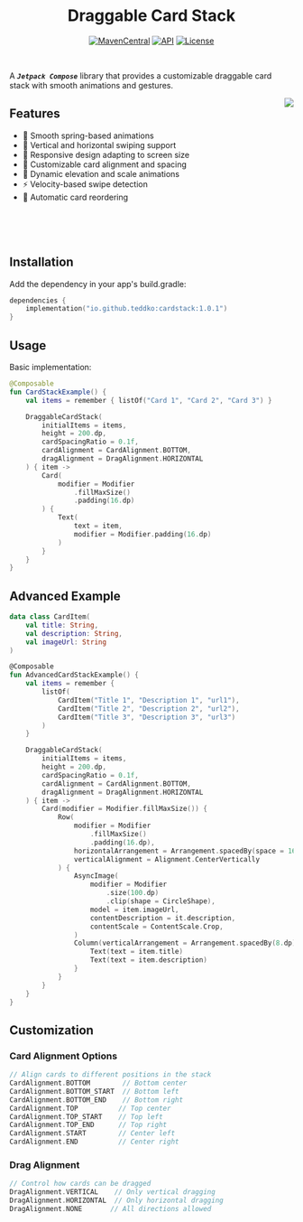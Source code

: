 <h1 align="center">Draggable Card Stack</h1>

<p align="center">
  <a href="https://search.maven.org/artifact/io.github.teddko/cardstack/1.0.0/aar"><img alt="MavenCentral" src="https://img.shields.io/maven-central/v/io.github.teddko/cardstack.svg"/></a>
  <a href="https://android-arsenal.com/api?level=23"><img alt="API" src="https://img.shields.io/badge/API-23%2B-brightgreen.svg"/></a>
  <a href="[https://search.maven.org/artifact/io.github.teddko/cardstack/1.0.0/aar](https://opensource.org/licenses/Apache-2.0)"><img alt="License" src="https://img.shields.io/badge/License-Apache%202.0-blue.svg"/></a>
</p> <br>

A ***`Jetpack Compose`*** library that provides a customizable draggable card stack with smooth
animations and gestures.

<img align="right" src="https://github.com/user-attachments/assets/a66a711e-28af-4d27-ab2b-a9b1681fb455" /> 

## Features

- 🎯 Smooth spring-based animations
- 🔄 Vertical and horizontal swiping support
- 📱 Responsive design adapting to screen size
- 🎨 Customizable card alignment and spacing
- 💫 Dynamic elevation and scale animations
- ⚡ Velocity-based swipe detection
- 🔄 Automatic card reordering

<br><br><br>

## Installation

Add the dependency in your app's build.gradle:

```kotlin
dependencies {
    implementation("io.github.teddko:cardstack:1.0.1")
}
```

## Usage

Basic implementation:

```kotlin
@Composable
fun CardStackExample() {
    val items = remember { listOf("Card 1", "Card 2", "Card 3") }

    DraggableCardStack(
        initialItems = items,
        height = 200.dp,
        cardSpacingRatio = 0.1f,
        cardAlignment = CardAlignment.BOTTOM,
        dragAlignment = DragAlignment.HORIZONTAL
    ) { item ->
        Card(
            modifier = Modifier
                .fillMaxSize()
                .padding(16.dp)
        ) {
            Text(
                text = item,
                modifier = Modifier.padding(16.dp)
            )
        }
    }
}
```

## Advanced Example

```kotlin
data class CardItem(
    val title: String,
    val description: String,
    val imageUrl: String
)

@Composable
fun AdvancedCardStackExample() {
    val items = remember {
        listOf(
            CardItem("Title 1", "Description 1", "url1"),
            CardItem("Title 2", "Description 2", "url2"),
            CardItem("Title 3", "Description 3", "url3")
        )
    }

    DraggableCardStack(
        initialItems = items,
        height = 200.dp,
        cardSpacingRatio = 0.1f,
        cardAlignment = CardAlignment.BOTTOM,
        dragAlignment = DragAlignment.HORIZONTAL
    ) { item ->
        Card(modifier = Modifier.fillMaxSize()) {
            Row(
                modifier = Modifier
                    .fillMaxSize()
                    .padding(16.dp),
                horizontalArrangement = Arrangement.spacedBy(space = 16.dp),
                verticalAlignment = Alignment.CenterVertically
            ) {
                AsyncImage(
                    modifier = Modifier
                        .size(100.dp)
                        .clip(shape = CircleShape),
                    model = item.imageUrl,
                    contentDescription = it.description,
                    contentScale = ContentScale.Crop,
                )
                Column(verticalArrangement = Arrangement.spacedBy(8.dp)) {
                    Text(text = item.title)
                    Text(text = item.description)
                }
            }
        }
    }
}
```

## Customization

### Card Alignment Options

```kotlin
// Align cards to different positions in the stack
CardAlignment.BOTTOM        // Bottom center
CardAlignment.BOTTOM_START  // Bottom left
CardAlignment.BOTTOM_END    // Bottom right
CardAlignment.TOP          // Top center
CardAlignment.TOP_START    // Top left
CardAlignment.TOP_END      // Top right
CardAlignment.START        // Center left
CardAlignment.END          // Center right
```

### Drag Alignment

```kotlin
// Control how cards can be dragged
DragAlignment.VERTICAL    // Only vertical dragging
DragAlignment.HORIZONTAL  // Only horizontal dragging
DragAlignment.NONE       // All directions allowed
```
